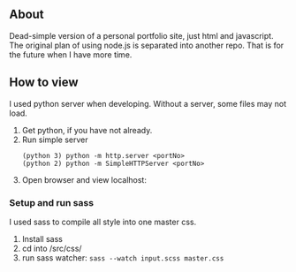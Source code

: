 ## About

Dead-simple version of a personal portfolio site, just html and javascript. The original plan of using node.js is separated into another repo. That is for the future when I have more time.

## How to view
I used python server when developing. Without a server, some files may not load. 

1. Get python, if you have not already.
2. Run simple server
	```
	(python 3) python -m http.server <portNo>
	(python 2) python -m SimpleHTTPServer <portNo>
	```
3. Open browser and view localhost:<portNo>

### Setup and run sass
I used sass to compile all style into one master css. 

1. Install sass
2. cd into /src/css/ 
3. run sass watcher: `sass --watch input.scss master.css`

